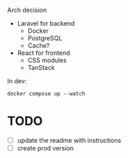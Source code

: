Arch decision
- Laravel for backend
  - Docker
  - PostgreSQL
  - Cache?
- React for frontend
  - CSS modules
  - TanStack

In dev:
```
docker compose up --watch
```

# TODO
- [ ] update the readme with instructions
- [ ] create prod version
